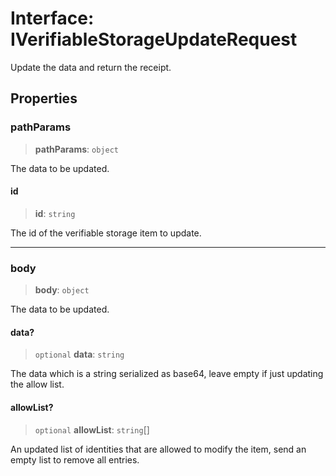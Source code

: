 # Interface: IVerifiableStorageUpdateRequest

Update the data and return the receipt.

## Properties

### pathParams

> **pathParams**: `object`

The data to be updated.

#### id

> **id**: `string`

The id of the verifiable storage item to update.

***

### body

> **body**: `object`

The data to be updated.

#### data?

> `optional` **data**: `string`

The data which is a string serialized as base64, leave empty if just updating the allow list.

#### allowList?

> `optional` **allowList**: `string`[]

An updated list of identities that are allowed to modify the item, send an empty list to remove all entries.
